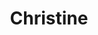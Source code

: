 ---
title: "Christine"
year: 1983
rating: 3
stars: "★★★"
rewatched: false
permalink: "christine-1983"
watched_on: 2024-10-17
---